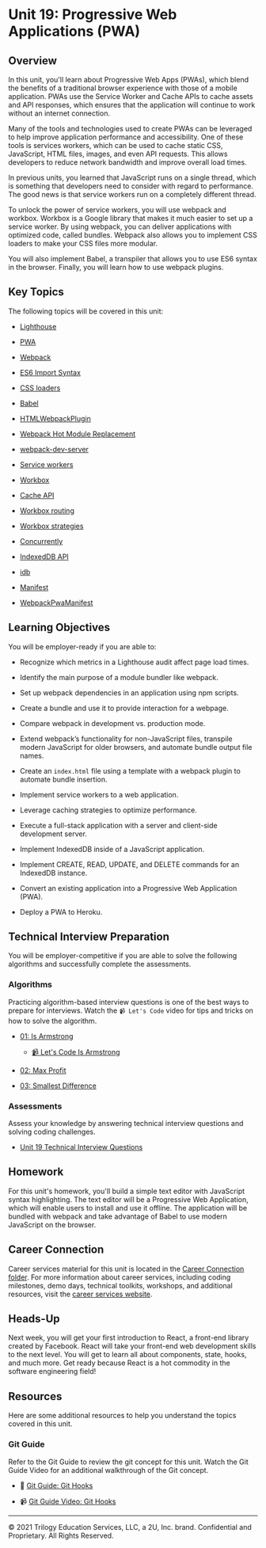 # Unit 19: Progressive Web Applications (PWA)

## Overview

In this unit, you'll learn about Progressive Web Apps (PWAs), which blend the benefits of a traditional browser experience with those of a mobile application. PWAs use the Service Worker and Cache APIs to cache assets and API responses, which ensures that the application will continue to work without an internet connection.

Many of the tools and technologies used to create PWAs can be leveraged to help improve application performance and accessibility. One of these tools is services workers, which can be used to cache static CSS, JavaScript, HTML files, images, and even API requests. This allows developers to reduce network bandwidth and improve overall load times.

In previous units, you learned that JavaScript runs on a single thread, which is something that developers need to consider with regard to performance. The good news is that service workers run on a completely different thread.

To unlock the power of service workers, you will use webpack and workbox. Workbox is a Google library that makes it much easier to set up a service worker. By using webpack, you can deliver applications with optimized code, called bundles. Webpack also allows you to implement CSS loaders to make your CSS files more modular. 

You will also implement Babel, a transpiler that allows you to use ES6 syntax in the browser. Finally, you will learn how to use webpack plugins.

## Key Topics

The following topics will be covered in this unit:

* [Lighthouse](https://developers.google.com/web/tools/lighthouse)

* [PWA](https://developer.mozilla.org/en-US/docs/Web/Progressive_web_apps)

* [Webpack](https://webpack.js.org/concepts/)

* [ES6 Import Syntax](https://developer.mozilla.org/en-US/docs/Web/JavaScript/Reference/Statements/import)

* [CSS loaders](https://www.npmjs.com/package/css-loader)

* [Babel](https://babeljs.io/)

* [HTMLWebpackPlugin](https://webpack.js.org/plugins/html-webpack-plugin/)

* [Webpack Hot Module Replacement](https://webpack.js.org/concepts/hot-module-replacement/)

* [webpack-dev-server](https://webpack.js.org/configuration/dev-server/)

* [Service workers](https://developer.mozilla.org/en-US/docs/Web/API/Service_Worker_API)

* [Workbox](https://developers.google.com/web/tools/workbox)

* [Cache API](https://developer.mozilla.org/en-US/docs/Web/API/Cache)

* [Workbox routing](https://developers.google.com/web/tools/workbox/modules/workbox-routing)

* [Workbox strategies](https://developers.google.com/web/tools/workbox/modules/workbox-strategies)

* [Concurrently](https://www.npmjs.com/package/concurrently)

* [IndexedDB API](https://developer.mozilla.org/en-US/docs/Web/API/IndexedDB_API)

* [idb](https://www.npmjs.com/package/idb)

* [Manifest](https://developer.mozilla.org/en-US/docs/Mozilla/Add-ons/WebExtensions/manifest.json)

* [WebpackPwaManifest](https://www.npmjs.com/package/webpack-pwa-manifest)

## Learning Objectives

You will be employer-ready if you are able to:

* Recognize which metrics in a Lighthouse audit affect page load times.

* Identify the main purpose of a module bundler like webpack.

* Set up webpack dependencies in an application using npm scripts.

* Create a bundle and use it to provide interaction for a webpage.

* Compare webpack in development vs. production mode.

* Extend webpack’s functionality for non-JavaScript files, transpile modern JavaScript for older browsers, and automate bundle output file names.

* Create an `index.html` file using a template with a webpack plugin to automate bundle insertion.

* Implement service workers to a web application.

* Leverage caching strategies to optimize performance.

* Execute a full-stack application with a server and client-side development server.

* Implement IndexedDB inside of a JavaScript application.

* Implement CREATE, READ, UPDATE, and DELETE commands for an IndexedDB instance.

* Convert an existing application into a Progressive Web Application (PWA).

* Deploy a PWA to Heroku.

## Technical Interview Preparation

You will be employer-competitive if you are able to solve the following algorithms and successfully complete the assessments.

### Algorithms

Practicing algorithm-based interview questions is one of the best ways to prepare for interviews. Watch the `📹 Let's Code` video for tips and tricks on how to solve the algorithm.

* [01: Is Armstrong](./03-Algorithms/01-is-armstrong/README.md)

  * [📹 Let's Code Is Armstrong](https://2u-20.wistia.com/medias/qpq5grsk37)

* [02: Max Profit](./03-Algorithms/02-max-profit/README.md)

* [03: Smallest Difference](./03-Algorithms/03-smallest-difference/README.md)

### Assessments

Assess your knowledge by answering technical interview questions and solving coding challenges.

* [Unit 19 Technical Interview Questions](https://forms.gle/FAgrQSCzrJxN6sj89)

## Homework

For this unit's homework, you'll build a simple text editor with JavaScript syntax highlighting. The text editor will be a Progressive Web Application, which will enable users to install and use it offline. The application will be bundled with webpack and take advantage of Babel to use modern JavaScript on the browser.

## Career Connection

Career services material for this unit is located in the [Career Connection folder](./04-Career-Connection/README.md). For more information about career services, including coding milestones, demo days, technical toolkits, workshops, and additional resources, visit the [career services website](https://careernetwork.2u.com/?utm_medium=Academics&utm_source=boot_camp/).

## Heads-Up

Next week, you will get your first introduction to React, a front-end library created by Facebook. React will take your front-end web development skills to the next level. You will get to learn all about components, state, hooks, and much more. Get ready because React is a hot commodity in the software engineering field!

## Resources

Here are some additional resources to help you understand the topics covered in this unit.

### Git Guide

Refer to the Git Guide to review the git concept for this unit. Watch the Git Guide Video for an additional walkthrough of the Git concept.

  * 📖 [Git Guide: Git Hooks](./01-Activities/27-Evr_Git-Hooks/README.md)

  * 📹 [Git Guide Video: Git Hooks](https://2u-20.wistia.com/medias/xpb67vj99g)

---
© 2021 Trilogy Education Services, LLC, a 2U, Inc. brand. Confidential and Proprietary. All Rights Reserved.
